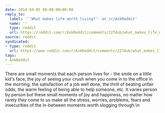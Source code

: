 ```yaml
---
date: 2014-04-05 00:00:00+00:00
reply_to:
  label: '''What makes life worth living?'' on /r/AskReddit'
  name: ''
  type: reddit
  url: https://reddit.com/r/AskReddit/comments/227dub/what_makes_life_worth_living/
source: reddit
syndicated:
- type: reddit
  url: https://www.reddit.com/r/AskReddit/comments/227dub/what_makes_life_worth_living/cgk46j8/
tags:
- AskReddit
---
```


There are small moments that each person lives for - the smile on a little kid's face, the joy of seeing your crush when you come in to the office in the morning, the satisfaction of a job well done, the thrill of beating unfair odds, the warm feeling of being able to help someone, etc. It varies person by person but these small moments of joy and happiness, no matter how rarely they come to us make all the stress, worries, problems, fears and insecurities of the in-between moments worth slogging through.\n